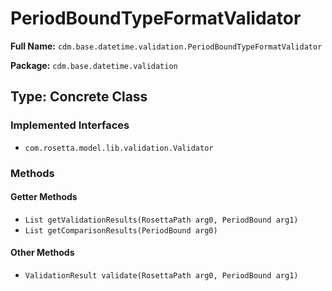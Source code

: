 # PeriodBoundTypeFormatValidator

**Full Name:** `cdm.base.datetime.validation.PeriodBoundTypeFormatValidator`

**Package:** `cdm.base.datetime.validation`

## Type: Concrete Class

### Implemented Interfaces

- `com.rosetta.model.lib.validation.Validator`

### Methods

#### Getter Methods

- `List getValidationResults(RosettaPath arg0, PeriodBound arg1)`
- `List getComparisonResults(PeriodBound arg0)`

#### Other Methods

- `ValidationResult validate(RosettaPath arg0, PeriodBound arg1)`


